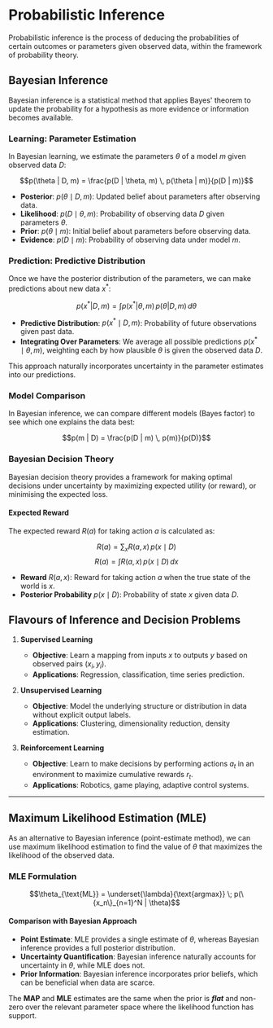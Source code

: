# Probabilistic Inference

Probabilistic inference is the process of deducing the probabilities of certain outcomes or parameters given observed data, within the framework of probability theory. 

## Bayesian Inference

Bayesian inference is a statistical method that applies Bayes' theorem to update the probability for a hypothesis as more evidence or information becomes available.

### Learning: Parameter Estimation

In Bayesian learning, we estimate the parameters $\theta$ of a model $m$ given observed data $D$:

$$p(\theta | D, m) = \frac{p(D | \theta, m) \, p(\theta | m)}{p(D | m)}$$

- **Posterior**: $p(\theta \mid D, m)$: Updated belief about parameters after observing data.
- **Likelihood**: $p(D \mid \theta, m)$: Probability of observing data $D$ given parameters $\theta$.
- **Prior**: $p(\theta \mid m)$: Initial belief about parameters before observing data.
- **Evidence**: $p(D \mid m)$: Probability of observing data under model $m$.

### Prediction: Predictive Distribution

Once we have the posterior distribution of the parameters, we can make predictions about new data $x^\ast$:

$$p(x^\ast | D, m) = \int p(x^\ast | \theta, m) \, p(\theta | D, m) \, d\theta$$

- **Predictive Distribution**: $p(x^\ast \mid D, m)$: Probability of future observations given past data.
- **Integrating Over Parameters**: We average all possible predictions $p(x^\ast \mid \theta, m)$, weighting each by how plausible $\theta$ is given the observed data $D$. 

This approach naturally incorporates uncertainty in the parameter estimates into our predictions.

### Model Comparison

In Bayesian inference, we can compare different models (Bayes factor) to see which one explains the data best:

$$p(m | D) = \frac{p(D | m) \, p(m)}{p(D)}$$

### Bayesian Decision Theory

Bayesian decision theory provides a framework for making optimal decisions under uncertainty by maximizing expected utility (or reward), or minimising the expected loss.

#### Expected Reward

The expected reward $R(a)$ for taking action $a$ is calculated as:

$$R(a) = \sum_x R(a, x) \, p(x \mid D)$$
$$R(a) = \int R(a, x) \, p(x \mid D) \, dx$$
- **Reward** $R(a, x)$: Reward for taking action $a$ when the true state of the world is $x$.
- **Posterior Probability** $p(x \mid D)$: Probability of state $x$ given data $D$.



## Flavours of Inference and Decision Problems

1. **Supervised Learning**
   - **Objective**: Learn a mapping from inputs $x$ to outputs $y$ based on observed pairs $(x_i, y_i)$.
   - **Applications**: Regression, classification, time series prediction.

2. **Unsupervised Learning**
   - **Objective**: Model the underlying structure or distribution in data without explicit output labels.
   - **Applications**: Clustering, dimensionality reduction, density estimation.

3. **Reinforcement Learning**
   - **Objective**: Learn to make decisions by performing actions $a_t$ in an environment to maximize cumulative rewards $r_t$.
   - **Applications**: Robotics, game playing, adaptive control systems.

---
## Maximum Likelihood Estimation (MLE)

As an alternative to Bayesian inference (point-estimate method), we can use maximum likelihood estimation to find the value of $\theta$ that maximizes the likelihood of the observed data.

### MLE Formulation

$$\theta_{\text{ML}} = \underset{\lambda}{\text{argmax}} \; p(\{x_n\}_{n=1}^N | \theta)$$

#### Comparison with Bayesian Approach

- **Point Estimate**: MLE provides a single estimate of $\theta$, whereas Bayesian inference provides a full posterior distribution.
- **Uncertainty Quantification**: Bayesian inference naturally accounts for uncertainty in $\theta$, while MLE does not.
- **Prior Information**: Bayesian inference incorporates prior beliefs, which can be beneficial when data are scarce.

The **MAP** and **MLE** estimates are the same when the prior is ***flat*** and non-zero over the relevant parameter space where the likelihood function has support.


